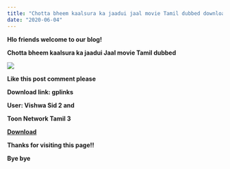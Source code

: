 ```yaml
---
title: "Chotta bheem kaalsura ka jaadui jaal movie Tamil dubbed download"
date: "2020-06-04"
---
```


**Hlo friends welcome to our blog!**

**Chotta bheem kaalsura ka jaadui Jaal movie Tamil dubbed**

[![](https://1.bp.blogspot.com/-oaORoSeacX8/Xth5jk3xhgI/AAAAAAAAAMs/p0S6brbnu_s8m84UkKiIZSIDis6Yz3B7gCK4BGAsYHg/s320/10-02-33-maxresdefault.jpg)](https://1.bp.blogspot.com/-oaORoSeacX8/Xth5jk3xhgI/AAAAAAAAAMs/p0S6brbnu_s8m84UkKiIZSIDis6Yz3B7gCK4BGAsYHg/s1280/10-02-33-maxresdefault.jpg)

**Like this post comment please**

**Download link: gplinks**

**User: Vishwa Sid 2 and** 

**Toon Network Tamil 3**

**[Download](https://gplinks.co/CHfGLLr)**

**Thanks for visiting this page!!**

**Bye bye**
